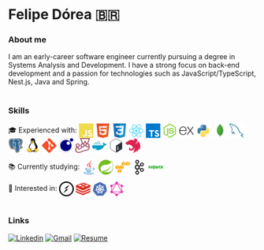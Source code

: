 # Felipe Dórea 🇧🇷

### About me
I am an early-career software engineer currently pursuing a degree in Systems Analysis and Development. I have a strong focus on back-end development and a passion for technologies such as JavaScript/TypeScript, Nest.js, Java and Spring.

#

### Skills
🎓 Experienced with:
[<img align="center" alt="JavaScript" height="30" width="30" src="https://raw.githubusercontent.com/devicons/devicon/master/icons/javascript/javascript-plain.svg">](https://developer.mozilla.org/en-US/docs/Web/JavaScript)
[<img align="center" alt="HTML" height="30" width="30" src="https://raw.githubusercontent.com/devicons/devicon/master/icons/html5/html5-original.svg">](https://developer.mozilla.org/en-US/docs/Web/HTML)
[<img align="center" alt="CSS" height="30" width="30" src="https://raw.githubusercontent.com/devicons/devicon/master/icons/css3/css3-original.svg">](https://developer.mozilla.org/en-US/docs/Web/CSS)
[<img align="center" alt="React" height="30" width="30" src="https://raw.githubusercontent.com/devicons/devicon/master/icons/react/react-original.svg">](https://reactjs.org/)
[<img align="center" alt="TypeScript" height="30" width="30" src="https://raw.githubusercontent.com/devicons/devicon/master/icons/typescript/typescript-original.svg">](https://www.typescriptlang.org/)
[<img align="center" alt="NodeJS" height="30" width="30" src="https://raw.githubusercontent.com/devicons/devicon/master/icons/nodejs/nodejs-original.svg">](https://nodejs.org/)
[<img align="center" alt="Express" height="30" width="30" src="https://raw.githubusercontent.com/devicons/devicon/master/icons/express/express-original.svg">](https://expressjs.com/)
[<img align="center" alt="Python" height="30" width="30" src="https://raw.githubusercontent.com/devicons/devicon/master/icons/python/python-original.svg">](https://www.python.org/)
[<img align="center" alt="MongoDB" height="30" width="30" src="https://raw.githubusercontent.com/devicons/devicon/master/icons/mongodb/mongodb-original.svg">](https://www.mongodb.com/)
[<img align="center" alt="MySQL" height="30" width="30" src="https://raw.githubusercontent.com/devicons/devicon/master/icons/mysql/mysql-original.svg">](https://www.mysql.com/)
[<img align="center" alt="PostgreSQL" height="30" width="30" src="https://raw.githubusercontent.com/devicons/devicon/master/icons/postgresql/postgresql-original.svg">](https://www.postgresql.org/)
[<img align="center" alt="Linux" height="30" width="30" src="https://raw.githubusercontent.com/devicons/devicon/master/icons/linux/linux-original.svg">](https://en.wikipedia.org/wiki/Linux)
[<img align="center" alt="Git" height="30" width="30" src="https://raw.githubusercontent.com/devicons/devicon/master/icons/git/git-original.svg">](https://git-scm.com/)
[<img align="center" alt="Lua" height="30" width="30" src="https://raw.githubusercontent.com/devicons/devicon/master/icons/lua/lua-original.svg">](https://www.lua.org/)
[<img align="center" alt="Jest" height="30" width="30" src="https://raw.githubusercontent.com/devicons/devicon/master/icons/jest/jest-plain.svg">](https://jestjs.io/)
[<img align="center" alt="Docker" height="30" width="30" src="https://raw.githubusercontent.com/devicons/devicon/master/icons/docker/docker-plain.svg">](https://www.docker.com/)
[<img align="center" alt="Bash" height="30" width="30" src="https://raw.githubusercontent.com/devicons/devicon/master/icons/bash/bash-original.svg">](https://en.wikipedia.org/wiki/Bash_(Unix_shell))
[<img align="center" alt="Nest" height="30" width="30" src="https://raw.githubusercontent.com/devicons/devicon/master/icons/nestjs/nestjs-plain.svg">](https://nestjs.com/)

📚 Currently studying:
[<img align="center" alt="Java" height="30" width="30" src="https://raw.githubusercontent.com/devicons/devicon/master/icons/java/java-original.svg">](https://www.java.com/)
[<img align="center" alt="Spring" height="30" width="30" src="https://raw.githubusercontent.com/devicons/devicon/master/icons/spring/spring-original.svg">](https://spring.io/)
[<img align="center" alt="AWS" height="30" width="30" src="https://raw.githubusercontent.com/devicons/devicon/master/icons/amazonwebservices/amazonwebservices-original.svg">](https://aws.amazon.com/)
[<img align="center" alt="Kafka" height="30" width="30" src="https://raw.githubusercontent.com/devicons/devicon/master/icons/apachekafka/apachekafka-original.svg">](https://kafka.apache.org/)
[<img align="center" alt="Nginx" height="30" width="30" src="https://raw.githubusercontent.com/devicons/devicon/master/icons/nginx/nginx-original.svg">](https://nginx.org/)

📝 Interested in:
[<img align="center" alt="Socketio" height="30" width="30" src="https://raw.githubusercontent.com/devicons/devicon/master/icons/socketio/socketio-original.svg">](https://socket.io/)
[<img align="center" alt="Redis" height="30" width="30" src="https://raw.githubusercontent.com/devicons/devicon/master/icons/redis/redis-plain.svg">](https://redis.io/)
[<img align="center" alt="Kubernetes" height="30" width="30" src="https://raw.githubusercontent.com/devicons/devicon/master/icons/kubernetes/kubernetes-plain.svg">](https://kubernetes.io/)
[<img align="center" alt="GraphQL" height="30" width="30" src="https://raw.githubusercontent.com/devicons/devicon/master/icons/graphql/graphql-plain.svg">](https://graphql.org/)

#

### Links
[![Linkedin](https://img.shields.io/badge/LinkedIn-0072b1?style=for-the-badge&logo=Linkedin&logoColor=white&link=https://www.linkedin.com/in/flpdorea/)](https://www.linkedin.com/in/flpdorea/) 
[![Gmail](https://img.shields.io/badge/Gmail-DB4437?style=for-the-badge&logo=Gmail&logoColor=white&link=mailto:felipeldorea@gmail.com)](mailto:felipeldorea@gmail.com)
[![Resume](https://img.shields.io/badge/Resume-ffffff?style=for-the-badge&logo=googledrive&logoColor=black&link=https://drive.google.com/file/d/1Gg8-LmUmf5c6_q8ch50XS9Vy4jUrd4v2/view)](https://drive.google.com/file/d/1Gg8-LmUmf5c6_q8ch50XS9Vy4jUrd4v2/view)
